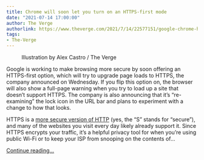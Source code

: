 ```yaml
---
title: Chrome will soon let you turn on an HTTPS-first mode
date: "2021-07-14 17:00:00"
author: The Verge
authorlink: https://www.theverge.com/2021/7/14/22577151/google-chrome-https-first-mode-option-lock-icon-experiment
tags:
- The-Verge
---
```

<figure>
      <img alt="" src="https://cdn.vox-cdn.com/thumbor/_r8KrZizCVMCHbvjI9ve77AW2hY=/0x0:2040x1360/1310x873/cdn.vox-cdn.com/uploads/chorus_image/image/69581624/acastro_180416_1777_chrome_0001.0.jpg" />
        <figcaption>Illustration by Alex Castro / The Verge</figcaption>
    </figure>

  <p id="fr25r3">Google is working to make browsing more secure by soon offering an HTTPS-first option, which will try to upgrade page loads to HTTPS, the company announced on Wednesday. If you flip this option on, the browser will also show a full-page warning when you try to load up a site that doesn’t support HTTPS. The company is also announcing that it’s “re-examining” the lock icon in the URL bar and plans to experiment with a change to how that looks.</p>
<p id="e3cJEO">HTTPS is a <a href="https://www.cloudflare.com/learning/ssl/what-is-https/">more secure version of HTTP</a> (yes, the “S” stands for “secure”), and many of the websites you visit every day likely already support it. Since HTTPS encrypts your traffic, it’s a helpful privacy tool for when you’re using public Wi-Fi or to keep your ISP from snooping on the contents of...</p>
  <p>
    <a href="https://www.theverge.com/2021/7/14/22577151/google-chrome-https-first-mode-option-lock-icon-experiment">Continue reading&hellip;</a>
  </p>